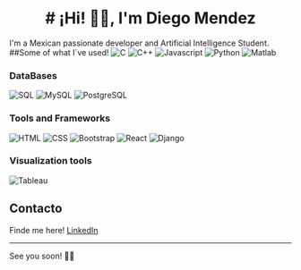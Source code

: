 # <center># ¡Hi! 👋👋, I'm Diego Mendez</center>

<!-- in your header -->
<link rel="stylesheet" href="https://cdn.jsdelivr.net/gh/devicons/devicon@latest/devicon.min.css">

<!-- in your body -->
<i class="devicon-devicon-plain"></i>


                    
I'm a Mexican passionate developer and Artificial Intelligence Student.
##Some of what I`ve used!
![C](<img src="https://cdn.jsdelivr.net/gh/devicons/devicon/icons/c/c-original.svg" />)
![C++](<img src="https://cdn.jsdelivr.net/gh/devicons/devicon/icons/cplusplus/cplusplus-original.svg" />)
![Javascript](<img src="https://cdn.jsdelivr.net/gh/devicons/devicon/icons/javascript/javascript-original.svg" />)
![Python](<img src="https://cdn.jsdelivr.net/gh/devicons/devicon/icons/python/python-original-wordmark.svg" style="width: 100px;" />
)
![Matlab](enlace-a-gif-matlab)

### DataBases
![SQL](enlace-a-gif-sql)
![MySQL](enlace-a-gif-mysql)
![PostgreSQL](enlace-a-gif-postgresql)

### Tools and Frameworks
![HTML](enlace-a-gif-html)
![CSS](enlace-a-gif-css)
![Bootstrap](enlace-a-gif-bootstrap)
![React](enlace-a-gif-react)
![Django](enlace-a-gif-react)

### Visualization tools
![Tableau](enlace-a-gif-tableau)

## Contacto

Finde me here! [LinkedIn](https://www.linkedin.com/in/diegommendez) 

---

See you soon! 👀👀
